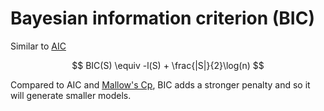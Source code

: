 # Bayesian information criterion (BIC)

Similar to [AIC](202211171425.md)

$$
BIC(S) \equiv -l(S) + \frac{|S|}{2}\log(n)
$$

Compared to AIC and [Mallow's Cp](202211171420.md), BIC adds a stronger penalty
and so it will generate smaller models.
